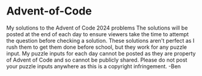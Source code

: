 # Advent-of-Code
My solutions to the Advent of Code 2024 problems
The solutions will be posted at the end of each day to ensure viewers take the time to attempt the question before checking a solution. These solutions aren't perfect as I rush them to get them done before school, but they work for any puzzle input.
My puzzle inputs for each day cannot be posted as they are property of Advent of Code and so cannot be publicly shared. Please do not post your puzzle inputs anywhere as this is a copyright infringement. 
-Ben
